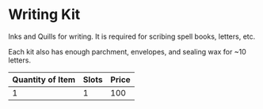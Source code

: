 # Writing Kit

Inks and Quills for writing. It is required for scribing spell books, letters, etc.

Each kit also has enough parchment, envelopes, and sealing wax for ~10 letters.

| Quantity of Item | Slots | Price |
| ---------------- | ----- | ----- |
| 1                | 1     | 100   |
